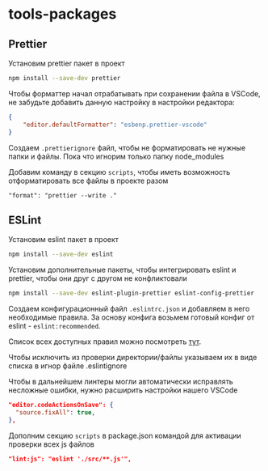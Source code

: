 # tools-packages

## Prettier

Установим prettier пакет в проект

```bash
npm install --save-dev prettier
```

Чтобы форматтер начал отрабатывать при сохранении файла в VSCode, не забудьте добавить данную настройку в настройки редактора:

```json
{
    "editor.defaultFormatter": "esbenp.prettier-vscode"
}
```

Создаем `.prettierignore` файл, чтобы не форматировать не нужные папки и файлы. Пока что игнорим только папку node_modules

Добавим команду в секцию `scripts`, чтобы иметь возможность отформатировать все файлы в проекте разом

```text
"format": "prettier --write ."
```

## ESLint

Установим eslint пакет в проект

```bash
npm install --save-dev eslint
```

Установим дополнительные пакеты, чтобы интегрировать eslint и prettier, чтобы они друг с другом не конфликтовали

```bash
npm install --save-dev eslint-plugin-prettier eslint-config-prettier
```

Создаем конфигурационный файл `.eslintrc.json` и добавляем в него необходимые правила. За основу конфига возьмем готовый конфиг от eslint - `eslint:recommended`.

Список всех доступных правил можно посмотреть [тут](https://eslint.org/docs/rules/).

Чтобы исключить из проверки директории/файлы указываем их в виде списка в игнор файле .eslintignore

Чтобы в дальнейшем линтеры могли автоматически исправлять несложные ошибки, нужно расширить настройки нашего VSCode

```json
"editor.codeActionsOnSave": {
  "source.fixAll": true,
},
```

Дополним секцию `scripts` в package.json командой для активации проверки всех js файлов

```json
"lint:js": "eslint './src/**.js'",
```

